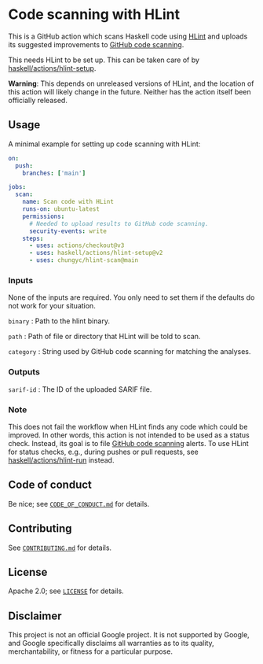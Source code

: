 # Code scanning with HLint

This is a GitHub action which scans Haskell code using [HLint]
and uploads its suggested improvements to [GitHub code scanning].

This needs HLint to be set up.
This can be taken care of by [haskell/actions/hlint-setup].

**Warning**: This depends on unreleased versions of HLint,
and the location of this action will likely change in the future.
Neither has the action itself been officially released.

## Usage

A minimal example for setting up code scanning with HLint:

```yaml
on:
  push:
    branches: ['main']

jobs:
  scan:
    name: Scan code with HLint
    runs-on: ubuntu-latest
    permissions:
      # Needed to upload results to GitHub code scanning.
      security-events: write
    steps:
      - uses: actions/checkout@v3
      - uses: haskell/actions/hlint-setup@v2
      - uses: chungyc/hlint-scan@main
```

### Inputs

None of the inputs are required.
You only need to set them if the defaults do not work for your situation.

`binary`
:   Path to the hlint binary.

`path`
:   Path of file or directory that HLint will be told to scan.

`category`
:   String used by GitHub code scanning for matching the analyses.

### Outputs

`sarif-id`
:   The ID of the uploaded SARIF file.

### Note

This does not fail the workflow when HLint finds any code which could be improved.
In other words, this action is not intended to be used as a status check.
Instead, its goal is to file [GitHub code scanning] alerts.
To use HLint for status checks, e.g., during pushes or pull requests,
see [haskell/actions/hlint-run] instead.

## Code of conduct

Be nice; see [`CODE_OF_CONDUCT.md`](docs/CODE_OF_CONDUCT.md) for details.

## Contributing

See [`CONTRIBUTING.md`](docs/CONTRIBUTING.md) for details.

## License

Apache 2.0; see [`LICENSE`](LICENSE) for details.

## Disclaimer

This project is not an official Google project. It is not supported by Google,
and Google specifically disclaims all warranties as to its quality,
merchantability, or fitness for a particular purpose.


[GitHub code scanning]: https://docs.github.com/en/code-security/code-scanning/automatically-scanning-your-code-for-vulnerabilities-and-errors/about-code-scanning

[HLint]: https://github.com/ndmitchell/hlint

[haskell/actions/hlint-setup]: https://github.com/haskell/actions/tree/main/hlint-setup

[haskell/actions/hlint-run]: https://github.com/haskell/actions/tree/main/hlint-run

